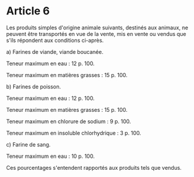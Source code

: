 # Article 6

Les produits simples d'origine animale suivants, destinés aux animaux, ne peuvent être transportés en vue de la vente, mis en vente ou vendus que s'ils répondent aux conditions ci-après.

a) Farines de viande, viande boucanée.

Teneur maximum en eau : 12 p. 100.

Teneur maximum en matières grasses : 15 p. 100.

b) Farines de poisson.

Teneur maximum en eau : 12 p. 100.

Teneur maximum en matières grasses : 15 p. 100.

Teneur maximum en chlorure de sodium : 9 p. 100.

Teneur maximum en insoluble chlorhydrique : 3 p. 100.

c) Farine de sang.

Teneur maximum en eau : 10 p. 100.

Ces pourcentages s'entendent rapportés aux produits tels que vendus.
